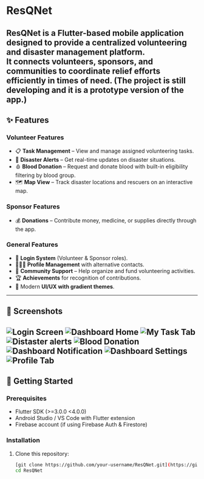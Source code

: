 # ResQNet 

ResQNet is a Flutter-based mobile application designed to provide a **centralized volunteering and disaster management platform**.  
It connects **volunteers, sponsors, and communities** to coordinate relief efforts efficiently in times of need.
(The project is still developing and it is a prototype version of the app.)
---

## ✨ Features

### Volunteer Features
- 📋 **Task Management** – View and manage assigned volunteering tasks.  
- 🚨 **Disaster Alerts** – Get real-time updates on disaster situations.  
- 🩸 **Blood Donation** – Request and donate blood with built-in eligibility filtering by blood group.  
- 🗺 **Map View** – Track disaster locations and rescuers on an interactive map.  

### Sponsor Features
- 💰 **Donations** – Contribute money, medicine, or supplies directly through the app.  


### General Features
- 🔐 **Login System** (Volunteer & Sponsor roles).  
- 🧑‍🤝‍🧑 **Profile Management** with alternative contacts. 
- 👥 **Community Support** – Help organize and fund volunteering activities.   
- 🏆 **Achievements** for recognition of contributions.  
- 🎨 Modern **UI/UX with gradient themes**.  

---

## 📱 Screenshots
![Login Screen](assets/2.jpg)
![Dashboard Home](assets/3.jpg)
![My Task Tab](assets/4.jpg)
![Distaster alerts](assets/5.jpg)
![Blood Donation](assets/6.jpg)
![Dashboard Notification](assets/7.jpg)
![Dashboard Settings](assets/8.jpg)
![Profile Tab](assets/9.jpg)
---

## 🚀 Getting Started

### Prerequisites
- Flutter SDK (>=3.0.0 <4.0.0)  
- Android Studio / VS Code with Flutter extension  
- Firebase account (if using Firebase Auth & Firestore)  

### Installation

1. Clone this repository:
   ```bash
   [git clone https://github.com/your-username/ResQNet.git](https://github.com/Tusher44/ResQNet.git)
   cd ResQNet
